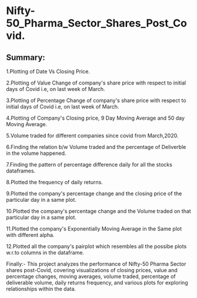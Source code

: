 # Nifty-50_Pharma_Sector_Shares_Post_Covid.
## Summary:
1.Plotting of Date Vs Closing Price.

2.Plotting of Value Change of company's share price with respect to initial days of Covid i.e, on last week of March.

3.Plotting of Percentage Change of company's share price with respect to initial days of Covid i.e, on last week of March.

4.Plotting of Company's Closing price, 9 Day Moving Average and 50 day Moving Average.

5.Volume traded for different companies since covid from March,2020.

6.Finding the relation b/w Volume traded and the percentage of Deliverble in the volume happened.

7.Finding the pattern of percentage difference daily for all the stocks dataframes.

8.Plotted the frequency of daily returns.

9.Plotted the company's percentage change and the closing price of the particular day in a same plot.

10.Plotted the company's percentage change and the Volume traded on that particular day in a same plot.

11.Plotted the company's Exponentially Moving Average in the Same plot with different alpha.

12.Plotted all the company's pairplot which resembles all the possibe plots w.r.to columns in the dataframe.

Finally:- This project analyzes the performance of Nifty-50 Pharma Sector shares post-Covid, covering visualizations of closing prices, value and percentage changes, moving averages, volume traded, percentage of deliverable volume, daily returns frequency, and various plots for exploring relationships within the data.





